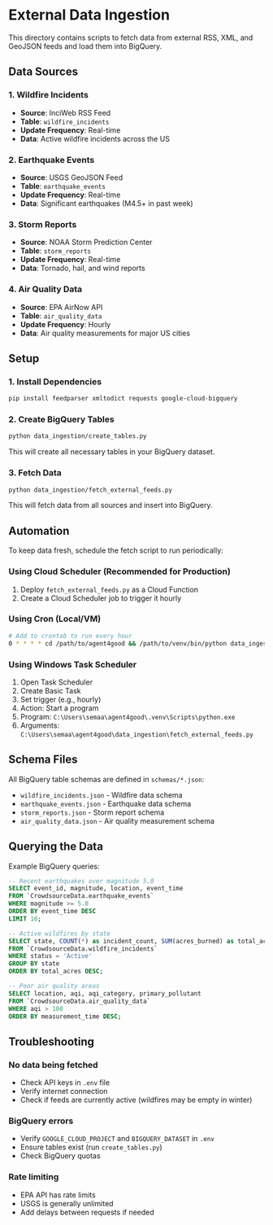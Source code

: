 # External Data Ingestion

This directory contains scripts to fetch data from external RSS, XML, and GeoJSON feeds and load them into BigQuery.

## Data Sources

### 1. Wildfire Incidents
- **Source**: InciWeb RSS Feed
- **Table**: `wildfire_incidents`
- **Update Frequency**: Real-time
- **Data**: Active wildfire incidents across the US

### 2. Earthquake Events
- **Source**: USGS GeoJSON Feed
- **Table**: `earthquake_events`
- **Update Frequency**: Real-time
- **Data**: Significant earthquakes (M4.5+ in past week)

### 3. Storm Reports
- **Source**: NOAA Storm Prediction Center
- **Table**: `storm_reports`
- **Update Frequency**: Real-time
- **Data**: Tornado, hail, and wind reports

### 4. Air Quality Data
- **Source**: EPA AirNow API
- **Table**: `air_quality_data`
- **Update Frequency**: Hourly
- **Data**: Air quality measurements for major US cities

## Setup

### 1. Install Dependencies
```bash
pip install feedparser xmltodict requests google-cloud-bigquery
```

### 2. Create BigQuery Tables
```bash
python data_ingestion/create_tables.py
```

This will create all necessary tables in your BigQuery dataset.

### 3. Fetch Data
```bash
python data_ingestion/fetch_external_feeds.py
```

This will fetch data from all sources and insert into BigQuery.

## Automation

To keep data fresh, schedule the fetch script to run periodically:

### Using Cloud Scheduler (Recommended for Production)
1. Deploy `fetch_external_feeds.py` as a Cloud Function
2. Create a Cloud Scheduler job to trigger it hourly

### Using Cron (Local/VM)
```bash
# Add to crontab to run every hour
0 * * * * cd /path/to/agent4good && /path/to/venv/bin/python data_ingestion/fetch_external_feeds.py
```

### Using Windows Task Scheduler
1. Open Task Scheduler
2. Create Basic Task
3. Set trigger (e.g., hourly)
4. Action: Start a program
5. Program: `C:\Users\semaa\agent4good\.venv\Scripts\python.exe`
6. Arguments: `C:\Users\semaa\agent4good\data_ingestion\fetch_external_feeds.py`

## Schema Files

All BigQuery table schemas are defined in `schemas/*.json`:

- `wildfire_incidents.json` - Wildfire data schema
- `earthquake_events.json` - Earthquake data schema  
- `storm_reports.json` - Storm report schema
- `air_quality_data.json` - Air quality measurement schema

## Querying the Data

Example BigQuery queries:

```sql
-- Recent earthquakes over magnitude 5.0
SELECT event_id, magnitude, location, event_time
FROM `CrowdsourceData.earthquake_events`
WHERE magnitude >= 5.0
ORDER BY event_time DESC
LIMIT 10;

-- Active wildfires by state
SELECT state, COUNT(*) as incident_count, SUM(acres_burned) as total_acres
FROM `CrowdsourceData.wildfire_incidents`
WHERE status = 'Active'
GROUP BY state
ORDER BY total_acres DESC;

-- Poor air quality areas
SELECT location, aqi, aqi_category, primary_pollutant
FROM `CrowdsourceData.air_quality_data`
WHERE aqi > 100
ORDER BY measurement_time DESC;
```

## Troubleshooting

### No data being fetched
- Check API keys in `.env` file
- Verify internet connection
- Check if feeds are currently active (wildfires may be empty in winter)

### BigQuery errors
- Verify `GOOGLE_CLOUD_PROJECT` and `BIGQUERY_DATASET` in `.env`
- Ensure tables exist (run `create_tables.py`)
- Check BigQuery quotas

### Rate limiting
- EPA API has rate limits
- USGS is generally unlimited
- Add delays between requests if needed
